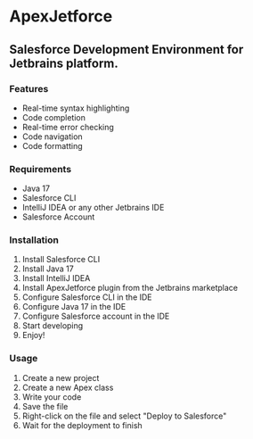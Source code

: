 [//]: # (Uses java 17, Apex Language server, salesforce cli. document this)

# ApexJetforce
## Salesforce Development Environment for Jetbrains platform.

### Features
- Real-time syntax highlighting
- Code completion
- Real-time error checking
- Code navigation
- Code formatting

### Requirements
- Java 17
- Salesforce CLI
- IntelliJ IDEA or any other Jetbrains IDE
- Salesforce Account

### Installation
1. Install Salesforce CLI
2. Install Java 17
3. Install IntelliJ IDEA
4. Install ApexJetforce plugin from the Jetbrains marketplace
5. Configure Salesforce CLI in the IDE
6. Configure Java 17 in the IDE
7. Configure Salesforce account in the IDE
8. Start developing
9. Enjoy!

### Usage
1. Create a new project
2. Create a new Apex class
3. Write your code
4. Save the file
5. Right-click on the file and select "Deploy to Salesforce"
6. Wait for the deployment to finish